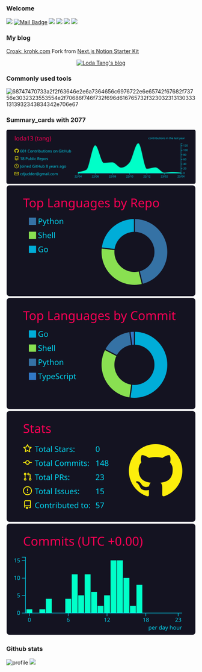 ### Welcome
[![](https://visitor-badge.laobi.icu/badge?page_id=loda13.loda13)](https://visitor-badge.laobi.icu/badge?page_id=eryajf.eryajf)
[![Mail Badge](https://img.shields.io/badge/-296429819@qq.com-c14438?style=flat&logo=Gmail&logoColor=white&link=mailto:296429819@qq.com)](mailto:296429819@qq.com)
[![](https://img.shields.io/github/stars/loda13?color=fefb7b&logo=Undertale)](https://github-readme-stats.vercel.app/api?username=loda13&hide_title=false&hide_border=true&show_icons=true&include_all_commits=true&line_height=20&bg_color=0,EC6C6C,FFD479,FFFC79,73FA79&theme=graywhite&locale=cn)
[![](https://img.shields.io/github/followers/loda13?color=27da6b&logo=Handshake)](https://github.com/loda13?tab=followers)
[![](https://img.shields.io/github/starat/eryajf?color=27da6b&logo=Handshake)](https://github.com/loda13?tab=stars)
[![](https://img.shields.io/badge/%E5%8D%9A%E5%AE%A2-Croak-d7b1bf?logo=Blogger)](https://www.lodatang.com)

### My blog
[Croak: krohk.com](https://krohk.com)
Fork from [Next.js Notion Starter Kit](https://github.com/transitive-bullshit/nextjs-notion-starter-kit)

<p align="center">
  <a href="https://lodatang.com">
    <img alt="Loda Tang's blog" src="(https://user-images.githubusercontent.com/10447318/232691301-a69741e2-dcf8-4d6c-ab18-78bc76cfbc2a.png)" width="689">
  </a>
</p>


### Commonly used tools
![68747470733a2f2f63646e2e6a7364656c6976722e6e65742f67682f73756e3032323553554e2f70686f746f732f696d616765732f3230323131303331313932343834342e706e67](https://user-images.githubusercontent.com/10447318/202187351-d8fe38c9-4e65-41a8-8d76-242f022acb69.png)

### Summary_cards with 2077
[![](https://raw.githubusercontent.com/loda13/github-profile-summary-cards-example/master/profile-summary-card-output/2077/0-profile-details.svg)](https://github.com/vn7n24fzkq/github-profile-summary-cards)
[![](https://raw.githubusercontent.com/loda13/github-profile-summary-cards-example/master/profile-summary-card-output/2077/1-repos-per-language.svg)](https://github.com/vn7n24fzkq/github-profile-summary-cards) [![](https://raw.githubusercontent.com/loda13/github-profile-summary-cards-example/master/profile-summary-card-output/2077/2-most-commit-language.svg)](https://github.com/vn7n24fzkq/github-profile-summary-cards)
[![](https://raw.githubusercontent.com/loda13/github-profile-summary-cards-example/master/profile-summary-card-output/2077/3-stats.svg)](https://github.com/vn7n24fzkq/github-profile-summary-cards) [![](https://raw.githubusercontent.com/loda13/github-profile-summary-cards-example/master/profile-summary-card-output/2077/4-productive-time.svg)](https://github.com/vn7n24fzkq/github-profile-summary-cards)

### Github stats
![profile](https://github-profile-trophy.vercel.app/?username=loda13&theme=dracula&column=7)
![](https://github-readme-stats.vercel.app/api?username=loda13&show_icons=true&theme=dracula)
